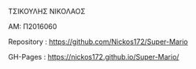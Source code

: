 ΤΣΙΚΟΥΛΗΣ ΝΙΚΟΛΑΟΣ

ΑΜ: Π2016060

Repository : https://github.com/Nickos172/Super-Mario

GH-Pages : https://nickos172.github.io/Super-Mario/
